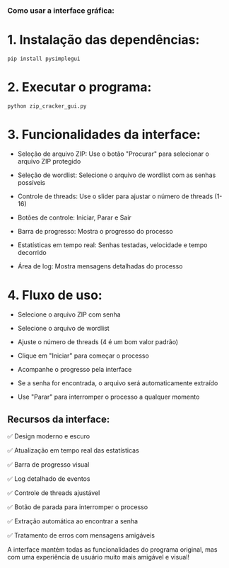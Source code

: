 ### Como usar a interface gráfica:

# 1. Instalação das dependências:

```bash
pip install pysimplegui
```

# 2. Executar o programa:

```bash
python zip_cracker_gui.py
```

# 3. Funcionalidades da interface:

- Seleção de arquivo ZIP: Use o botão "Procurar" para selecionar o arquivo ZIP protegido

- Seleção de wordlist: Selecione o arquivo de wordlist com as senhas possíveis

- Controle de threads: Use o slider para ajustar o número de threads (1-16)

- Botões de controle: Iniciar, Parar e Sair

- Barra de progresso: Mostra o progresso do processo

- Estatísticas em tempo real: Senhas testadas, velocidade e tempo decorrido

- Área de log: Mostra mensagens detalhadas do processo

# 4. Fluxo de uso:

- Selecione o arquivo ZIP com senha

- Selecione o arquivo de wordlist

- Ajuste o número de threads (4 é um bom valor padrão)

- Clique em "Iniciar" para começar o processo

- Acompanhe o progresso pela interface

- Se a senha for encontrada, o arquivo será automaticamente extraído

- Use "Parar" para interromper o processo a qualquer momento

## Recursos da interface:

✅ Design moderno e escuro

✅ Atualização em tempo real das estatísticas

✅ Barra de progresso visual

✅ Log detalhado de eventos

✅ Controle de threads ajustável

✅ Botão de parada para interromper o processo

✅ Extração automática ao encontrar a senha

✅ Tratamento de erros com mensagens amigáveis

A interface mantém todas as funcionalidades do programa original, mas com uma experiência de usuário muito mais amigável e visual!
